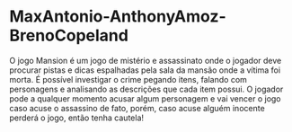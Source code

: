 # MaxAntonio-AnthonyAmoz-BrenoCopeland

O jogo Mansion é um jogo de mistério e assassinato onde o jogador deve procurar pistas e dicas espalhadas pela sala da mansão onde a vítima foi morta. É possível investigar o crime pegando itens, falando com personagens e analisando as descrições que cada item possui. O jogador pode a qualquer momento acusar algum personagem e vai vencer o jogo caso acuse o assassino de fato, porém, caso acuse alguém inocente perderá o jogo, então tenha cautela!
